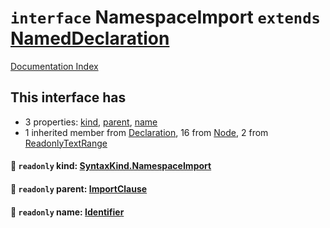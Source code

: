 # `interface` NamespaceImport `extends` [NamedDeclaration](../interface.NamedDeclaration/README.md)

[Documentation Index](../README.md)

## This interface has

- 3 properties:
[kind](#-readonly-kind-syntaxkindnamespaceimport),
[parent](#-readonly-parent-importclause),
[name](#-readonly-name-identifier)
- 1 inherited member from [Declaration](../interface.Declaration/README.md), 16 from [Node](../interface.Node/README.md), 2 from [ReadonlyTextRange](../interface.ReadonlyTextRange/README.md)


#### 📄 `readonly` kind: [SyntaxKind.NamespaceImport](../enum.SyntaxKind/README.md#namespaceimport--274)



#### 📄 `readonly` parent: [ImportClause](../interface.ImportClause/README.md)



#### 📄 `readonly` name: [Identifier](../interface.Identifier/README.md)



